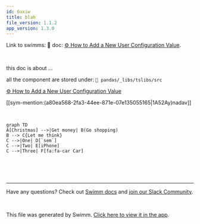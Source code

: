 ```yaml
---
id: 6uxiw
title: blah
file_version: 1.1.2
app_version: 1.3.0
---
```


Link to swimms: :link: doc: [⚙️ How to Add a New User Configuration Value](https://swimm-web-app.web.app/workspaces/31mTaeNvhmm94YCmlmlG/repos/Z2l0aHViJTNBJTNBcGFuZGFzJTNBJTNBbmFkYXYtc3dpbW0=/branch/some-branch-for-doron/docs/fa7z2).

<br/>

this doc is about ...

all the component are stored under: `📄 pandas/_libs/tslibs/src`

[⚙️ How to Add a New User Configuration Value](how-to-add-a-new-user-configuration-value.fa7z2.sw.md)

[[sym-mention:(a80ea568-2fa3-44ee-871e-07e135055165|1A52Ay)nadav]]

<br/>

<!--MERMAID {width:100}-->
```mermaid
graph TD
A[Christmas] -->|Get money| B(Go shopping)
B --> C{Let me think}
C -->|One| D[`sem`]
C -->|Two| E[iPhone]
C -->|Three| F[fa:fa-car Car]
```
<!--MCONTENT {content: "graph TD<br/>\nA\\[Christmas\\] \\-\\-\\>|Get money| B(Go shopping)<br/>\nB \\-\\-\\> C{Let me think}<br/>\nC \\-\\-\\>|One| D\\[`sem`<swm-token data-swm-token=\":pandas/core/window/expanding.py:508:3:3:`    def sem(self, ddof: int = 1, *args, **kwargs):`\"/>\\]<br/>\nC \\-\\-\\>|Two| E\\[iPhone\\]<br/>\nC \\-\\-\\>|Three| F\\[fa:fa-car Car\\]<br/>"} --->

<br/>

<br/>

<br/>

* * *

Have any questions? Check out [Swimm docs](https://docs.swimm.io/) and [join our Slack Community](https://swimm.io/slack).

<br/>

This file was generated by Swimm. [Click here to view it in the app](https://swimm-web-app.web.app/repos/Z2l0aHViJTNBJTNBcGFuZGFzJTNBJTNBbmFkYXYtc3dpbW0=/docs/6uxiw).
